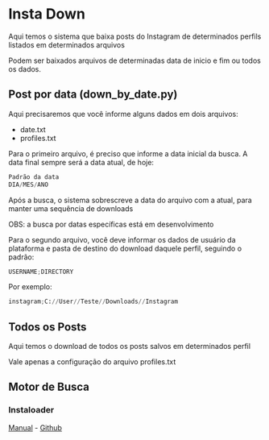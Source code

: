 # Insta Down

Aqui temos o sistema que baixa posts do Instagram de determinados perfils listados em determinados arquivos

Podem ser baixados arquivos de determinadas data de inicio e fim ou todos os dados.

## Post por data (down_by_date.py)

Aqui precisaremos que você informe alguns dados em dois arquivos:
* date.txt
* profiles.txt

Para o primeiro arquivo, é preciso que informe a data inicial da busca. A data final sempre será a data atual, de hoje:
```Python
Padrão da data
DIA/MES/ANO
```

Após a busca, o sistema sobrescreve a data do arquivo com a atual, para manter uma sequência de downloads

OBS: a busca por datas específicas está em desenvolvimento

Para o segundo arquivo, você deve informar os dados de usuário da plataforma e pasta de destino do download daquele perfil, seguindo o padrão:

```Python
USERNAME;DIRECTORY
```
Por exemplo:
```Python
instagram;C://User//Teste//Downloads//Instagram
```

## Todos os Posts

Aqui temos o download de todos os posts salvos em determinados perfil

Vale apenas a configuração do arquivo profiles.txt

## Motor de Busca

### Instaloader 
[Manual](https://instaloader.github.io/) - 
[Github](https://github.com/instaloader/instaloader)